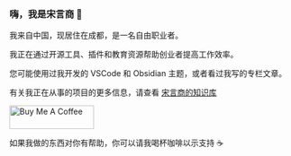 ### 嗨，我是宋言商 👋

我来自中国，现居住在成都，是一名自由职业者。

我正在通过开源工具、插件和教育资源帮助创业者提高工作效率。

您可能使用过我开发的 VSCode 和 Obsidian 主题，或者看过我写的专栏文章。

有关我正在从事的项目的更多信息，请查看 [宋言商的知识库](https://shong.cc)

<a href="https://www.buymeacoffee.com/songyanshang" target="_blank"><img src="https://cdn.buymeacoffee.com/buttons/v2/default-yellow.png" alt="Buy Me A Coffee" style="height: 42px !important;width: 150px !important;" ></a>

如果我做的东西对你有帮助，你可以请我喝杯咖啡以示支持 ☕️ 
